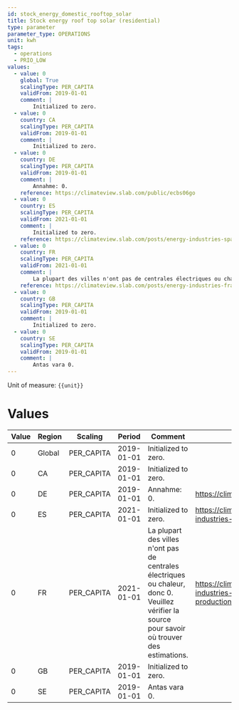 ```yaml
---
id: stock_energy_domestic_rooftop_solar
title: Stock energy roof top solar (residential)
type: parameter
parameter_type: OPERATIONS
unit: kwh
tags:
  - operations
  - PRIO_LOW
values:
  - value: 0
    global: True
    scalingType: PER_CAPITA
    validFrom: 2019-01-01
    comment: |
        Initialized to zero.
  - value: 0
    country: CA
    scalingType: PER_CAPITA
    validFrom: 2019-01-01
    comment: |
        Initialized to zero.
  - value: 0
    country: DE
    scalingType: PER_CAPITA
    validFrom: 2019-01-01
    comment: |
        Annahme: 0.
    reference: https://climateview.slab.com/public/ecbs06go
  - value: 0
    country: ES
    scalingType: PER_CAPITA
    validFrom: 2021-01-01
    comment: |
        Initialized to zero.
    reference: https://climateview.slab.com/posts/energy-industries-spain-6dj3biqp
  - value: 0
    country: FR
    scalingType: PER_CAPITA
    validFrom: 2021-01-01
    comment: |
        La plupart des villes n'ont pas de centrales électriques ou chaleur, donc 0. Veuillez vérifier la source pour savoir où trouver des estimations.
    reference: https://climateview.slab.com/posts/energy-industries-france-jdab43ho#hsf52-production-energetique
  - value: 0
    country: GB
    scalingType: PER_CAPITA
    validFrom: 2019-01-01
    comment: |
        Initialized to zero.
  - value: 0
    country: SE
    scalingType: PER_CAPITA
    validFrom: 2019-01-01
    comment: |
        Antas vara 0.
---
```



Unit of measure: `{{unit}}`


# Values


| Value | Region | Scaling | Period | Comment | Reference |
|-------|--------|---------|--------|---------|-----------|
| 0 | Global | PER_CAPITA | 2019-01-01 | Initialized to zero. |  |
| 0 | CA | PER_CAPITA | 2019-01-01 | Initialized to zero. |  |
| 0 | DE | PER_CAPITA | 2019-01-01 | Annahme: 0. | https://climateview.slab.com/public/ecbs06go |
| 0 | ES | PER_CAPITA | 2021-01-01 | Initialized to zero. | https://climateview.slab.com/posts/energy-industries-spain-6dj3biqp |
| 0 | FR | PER_CAPITA | 2021-01-01 | La plupart des villes n'ont pas de centrales électriques ou chaleur, donc 0. Veuillez vérifier la source pour savoir où trouver des estimations. | https://climateview.slab.com/posts/energy-industries-france-jdab43ho#hsf52-production-energetique |
| 0 | GB | PER_CAPITA | 2019-01-01 | Initialized to zero. |  |
| 0 | SE | PER_CAPITA | 2019-01-01 | Antas vara 0. |  |


